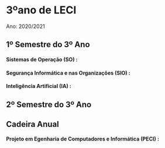 # 3ºano de LECI
Ano: 2020/2021

## 1º Semestre do 3º Ano
#### Sistemas de Operação (SO) : 
#### Segurança Informática e nas Organizações (SIO) : 
#### Inteligência Artificial (IA) : 

## 2º Semestre do 3º Ano

## Cadeira Anual
#### Projeto em Egenharia de Computadores e Informática (PECI) : 